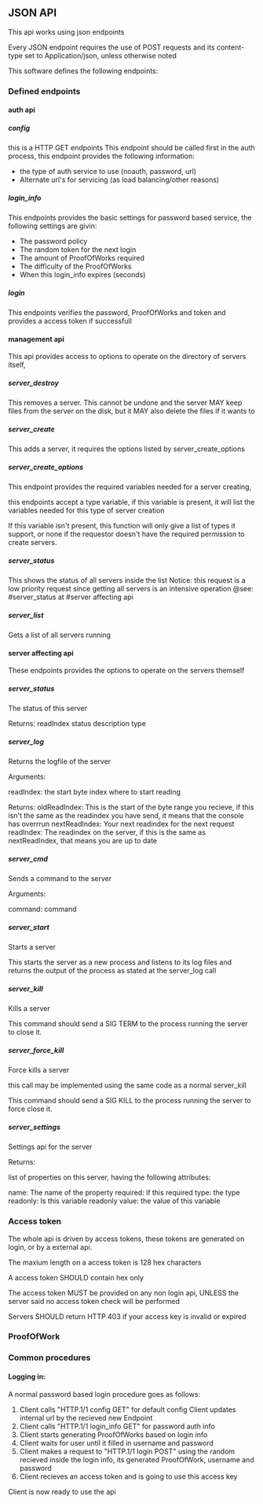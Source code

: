 ## JSON API
This api works using json endpoints

Every JSON endpoint requires the use of POST requests and its content-type set to Application/json, unless otherwise noted

This software defines the following endpoints:
### Defined endpoints
#### auth api
##### config
this is a HTTP GET endpoints
This endpoint should be called first in the auth process, this endpoint provides the following information:

* the type of auth service to use (noauth, password, url)
* Alternate url's for servicing (as load balancing/other reasons)
##### login_info
This endpoints provides the basic settings for password based service, the following settings are givin:

* The password policy
* The random token for the next login
* The amount of ProofOfWorks required
* The difficulty of the ProofOfWorks
* When this login_info expires (seconds)
##### login
This endpoints verifies the password, ProofOfWorks and token and provides a access token if successfull
#### management api
This api provides access to options to operate on the directory of servers itself, 
##### server_destroy
This removes a server. This cannot be undone and the server MAY keep files from the server on the disk, but it MAY also delete the files if it wants to
##### server_create
This adds a server, it requires the options listed by server_create_options
##### server_create_options
This endpoint provides the required variables needed for a server creating,

this endpoints accept a type variable, if this variable is present, it will list the variables needed for this type of server creation

If this variable isn't present, this function will only give a list of types it support, or none if the requestor doesn't have the required permission to create servers.
##### server_status
This shows the status of all servers inside the list
Notice: this request is a low priority request since getting all servers is an intensive operation
@see: #server_status at #server affecting api
##### server_list
Gets a list of all servers running
#### server affecting api
These endpoints provides the options to operate on the servers themself
##### server_status
The status of this server

Returns:
readIndex
status
description
type
##### server_log
Returns the logfile of the server

Arguments:

readIndex: the start byte index where to start reading

Returns:
oldReadIndex:
  This is the start of the byte range you recieve, if this isn't the same as the readindex you have send, it means that the console has overrrun
nextReadIndex:
  Your next readindex for the next request
readIndex:
  The readindex on the server, if this is the same as nextReadIndex, that means you are up to date
##### server_cmd
Sends a command to the server

Arguments:

command: command
##### server_start
Starts a server

This starts the server as a new process and listens to its log files and returns the output of the process as stated at the server_log call
##### server_kill
Kills a server

This command should send a SIG TERM to the process running the server to close it.
##### server_force_kill
Force kills a server

this call may be implemented using the same code as a normal server_kill

This command should send a SIG KILL to the process running the server to force close it.
##### server_settings
Settings api for the server

Returns:

list of properties on this server, having the following attributes:

name: The name of the property
required: if this required
type: the type
readonly: Is this variable readonly
value: the value of this variable
### Access token
The whole api is driven by access tokens, these tokens are generated on login, or by a external api.

The maxium length on a access token is 128 hex characters

A access token SHOULD contain hex only

The access token MUST be provided on any non login api, UNLESS the server said no access token check will be performed

Servers SHOULD return HTTP 403 if your access key is invalid or expired
### ProofOfWork
### Common procedures
#### Logging in:

A normal password based login procedure goes as follows:

1. Client calls "HTTP.1/1 config GET" for default config
   Client updates internal url by the recieved new Endpoint
2. Client calls "HTTP.1/1 login_info GET" for password auth info
3. Client starts generating ProofOfWorks based on login info
4. Client waits for user until it filled in username and password
5. Client makes a request to "HTTP.1/1 login POST" using the random recieved inside the login info, its generated ProofOfWork, username and password
6. Client recieves an access token and is going to use this access key

Client is now ready to use the api
